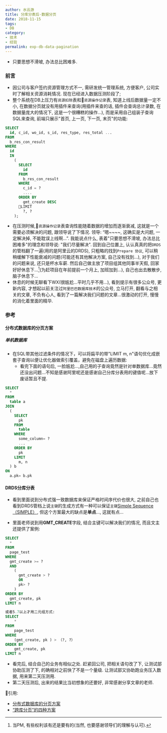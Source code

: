 ```yaml
---
author: 水云游
title: 分库分表后-数据分页
date: 2018-11-15
tags:
- DB
category: 
- 技术
- 经验
permalink: exp-db-data-pagination
---
```

- 只要思想不滑坡, 办法总比困难多.
<!-- more -->

### 前言
- 因公司与客户签约资源管理方式不一, 需研发统一管理系统, 方便客户, 公司实时了解相关资源消耗情况. 现在已经进入数据压测阶段了;
- 整个系统在DB上压力有`资源扣除`表和`资源操作记录`表, 知道上线后数据量一定不小, 在数据分页就没有用插件来查询(用插件来查的话, 插件会查询总计录数, 在数据量庞大的情况下, 这是一个很糟糕的操作...), 而是采用自己组装子查询SQL来查询, 前端只展示"首页, 上一页, 下一页, 末页"的功能:
```SQL
SELECT
  id, c_id, wo_id, s_id, res_type, res_total ...
FROM
  b_res_con_result
WHERE
  id
  IN
    (
      SELECT
        id
      FROM
        b_res_con_result
      WHERE
        c_id = ?
        ....
      ORDER BY
        gmt_create DESC
      LIMIT
        ?, ?
    );
```
- 在压测时候,`资源操作记录`表查询性能随着数据的增加而逐渐衰减, 这就是一个需要必须解决的问题, 跟领导说了下情况. 领导: “嗯~~~~, 这确实是大问题, 一定解决掉, 不能耽误上线啊...”. 我能说点什么, 表着"只要思想不滑坡, 办法总比困难多"的理念和领导说: "我们尽量解决". 回到自己位置上, 认认真真的把`DRDS`的管档翻了一遍(用的是阿里云的DRDS), 只粗略的找到`Prepare 协议`, 可以稍稍缓解下性能衰减的问题(可能还有其他解决方案, 自己没有找到...), 对于我们的问题来说, 还只是杯水车薪. 然后自己做主放了项目组其他同事半天假, 回家好好休息下...[^1](为赶项目在年前提前一个月上, 加班加到...), 自己也出去散散步, 脑子休息下...
- 休息的时候无聊看下WX(很尴尬...平时几乎不用...), 看到提示有很多公众号, 更新内容, 才想起以前关注过`阿里巴巴数据库技术`的公众号, 立马打开, 翻看与之相关的文章, 不负有心人, 看到了一篇解决我们问题的文章...很激动的打开, 慢慢的消化着里面的精华.
### 参考

#### 分布式数据库的分页方案

##### 单机数据库
- 在SQL带其他过滤条件的情况下，可以将扁平的带"LIMIT m, n"语句优化成嵌套子查询以便让优化器做索引覆盖，避免在磁盘上遍历数据:
  - 看完下面的语句后, 一脸尴尬...,自己用的子查询竟然是针对单数据库...竟然还没出问题...不知是感谢阿里呢还是感谢自己分库分表用的键值呢...放下废话暂且不提.
```SQL
SELECT
  *
FROM
  table a
JOIN
  (
    SELECT
      pk
    FROM
      table
    WHERE
      some_column= ?
      ...
    ORDER BY
      pk
    LIMIT
      m, n
  ) b
ON
  a.pk= b.pk
```

#### DRDS分库分表
- 看到里面说到分布式强一致数据库来保证严格时间序代价也很大, 之前自己也看到DRDS管档上说`主键`的生成方式有一种可以保证`主键`[Simple Sequence（SIMPLE）](https://help.aliyun.com/document_detail/71261.html?spm=a2c4g.11186623.6.656.5d8c5249tq7HTV), 但这个方案最大的缺点是**单点**..., 这就有点...

- 里面老师说到用**GMT_CREATE**字段, 结合主键可以解决我们的情况, 而且文主还提供了案例:
```SQL
SELECT
  *
FROM
  page_test
WHERE
  gmt_create >= ?
  AND
    (
      gmt_create > ?
      OR
      pk> ?
    )
ORDER BY
  gmt_create, pk
LIMIT n

或者5.7以上才用二元组方式:
SELECT
	*
FROM
	page_test
WHERE
	(gmt_create, pk ) > （?, ?）
ORDER BY
	gmt_create, pk
LIMIT n
```
- 看完后, 结合自己的业务有相似之处. 赶紧回公司, 把相关语句改了下, 让测试部协助压测了下, 的确相对之前快了不是一个量级. 让测试部又协助跑业务压入数据, 用来第二天压测用.
- 第二天压测后, 出来的结果比当初想象的还要好, 非常感谢分享文章的老师.


引用:
- [分布式数据库的分页方案](https://mp.weixin.qq.com/s/BerAh5vXVCd4SR8a7GdkmA?)
- [“跨库分页”的四种方案](https://cloud.tencent.com/developer/article/1048654)

[^1]: 当PM, 有些权利该有还是要有的(当然, 也要感谢领导们的理解与认可).